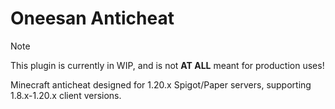 # Oneesan Anticheat

> [!NOTE]  
> This plugin is currently in WIP, and is not **AT ALL** meant for production uses!

Minecraft anticheat designed for 1.20.x Spigot/Paper servers, supporting 1.8.x-1.20.x client versions.